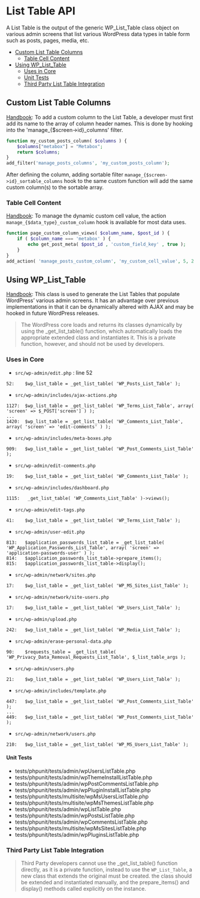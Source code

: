 # List Table API

A List Table is the output of the generic WP_List_Table class object on various admin screens that list various WordPress data types in table form such as posts, pages, media, etc.

* [Custom List Table Columns](#custom-list-table-columns)
  * [Table Cell Content](#table-cell-content)
* [Using WP_List_Table](#using-wp_list_table)
  * [Uses in Core](#uses-in-core)
  * [Unit Tests](#unit-tests)
  * [Third Party List Table Integration](#third-party-list-table-integration)

## Custom List Table Columns
[Handbook](https://make.wordpress.org/docs/plugin-developer-handbook/10-plugin-components/custom-list-table-columns/): To add a custom column to the List Table, a developer must first add its name to the array of column header names. This is done by hooking into the 'manage_{$screen->id}_columns' filter.
```php
function my_custom_posts_column( $columns ) {
    $columns["metabox"] = "Metabox";
    return $columns;
}
add_filter('manage_posts_columns', 'my_custom_posts_column');
```
After defining the column, adding sortable filter `manage_{$screen->id}_sortable_columns` hook to the same custom function will add the same custom column(s) to the sortable array.

### Table Cell Content

[Handbook](https://make.wordpress.org/docs/plugin-developer-handbook/10-plugin-components/custom-list-table-columns/): To manage the dynamic custom cell value, the action `manage_{$data_type}_custom_column` hook is available for most data uses.
```php
function page_custom_column_views( $column_name, $post_id ) {
	if ( $column_name === 'metabox' ) {
		echo get_post_meta( $post_id , 'custom_field_key' , true );
	}
}
add_action( 'manage_posts_custom_column', 'my_custom_cell_value', 5, 2 );
```

## Using WP_List_Table
[Handbook](https://developer.wordpress.org/reference/classes/wp_list_table/):  This class is used to generate the List Tables that populate WordPress’ various admin screens. It has an advantage over previous implementations in that it can be dynamically altered with AJAX and may be hooked in future WordPress releases.

> The WordPress core loads and returns its classes dynamically by using the _get_list_table() function, which automatically loads the appropriate extended class and instantiates it. This is a private function, however, and should not be used by developers.

### Uses in Core
* `src/wp-admin/edit.php` : line 52
```
52:    $wp_list_table = _get_list_table( 'WP_Posts_List_Table' );
```
* `src/wp-admin/includes/ajax-actions.php`
```
1127:  $wp_list_table = _get_list_table( 'WP_Terms_List_Table', array( 'screen' => $_POST['screen'] ) );
...
1420:  $wp_list_table = _get_list_table( 'WP_Comments_List_Table', array( 'screen' => 'edit-comments' ) );
```
* `src/wp-admin/includes/meta-boxes.php`
```
909:   $wp_list_table = _get_list_table( 'WP_Post_Comments_List_Table' );
```
* `src/wp-admin/edit-comments.php`
```
19:    $wp_list_table = _get_list_table( 'WP_Comments_List_Table' );
```
* `src/wp-admin/includes/dashboard.php`
```
1115:   _get_list_table( 'WP_Comments_List_Table' )->views();
```
* `src/wp-admin/edit-tags.php`
```
41:    $wp_list_table = _get_list_table( 'WP_Terms_List_Table' );
```
* `src/wp-admin/user-edit.php`
```
813:   $application_passwords_list_table = _get_list_table( 'WP_Application_Passwords_List_Table', array( 'screen' => 'application-passwords-user' ) );
814:   $application_passwords_list_table->prepare_items();
815:   $application_passwords_list_table->display();
```
* `src/wp-admin/network/sites.php`
```
17:    $wp_list_table = _get_list_table( 'WP_MS_Sites_List_Table' );
```
* `src/wp-admin/network/site-users.php`
```
17:    $wp_list_table = _get_list_table( 'WP_Users_List_Table' );
```
* `src/wp-admin/upload.php`
```
242:   $wp_list_table = _get_list_table( 'WP_Media_List_Table' );
```
* `src/wp-admin/erase-personal-data.php`
```
90:    $requests_table = _get_list_table( 'WP_Privacy_Data_Removal_Requests_List_Table', $_list_table_args );
```
* `src/wp-admin/users.php`
```
21:    $wp_list_table = _get_list_table( 'WP_Users_List_Table' );
```
* `src/wp-admin/includes/template.php`
```
447:   $wp_list_table = _get_list_table( 'WP_Post_Comments_List_Table' );
...
449:   $wp_list_table = _get_list_table( 'WP_Post_Comments_List_Table' );
```
* `src/wp-admin/network/users.php`
```
210:   $wp_list_table = _get_list_table( 'WP_MS_Users_List_Table' );
```

#### Unit Tests
* tests/phpunit/tests/admin/wpUsersListTable.php
* tests/phpunit/tests/admin/wpThemeInstallListTable.php
* tests/phpunit/tests/admin/wpPostCommentsListTable.php
* tests/phpunit/tests/admin/wpPluginInstallListTable.php
* tests/phpunit/tests/multisite/wpMsUsersListTable.php
* tests/phpunit/tests/multisite/wpMsThemesListTable.php
* tests/phpunit/tests/admin/wpListTable.php
* tests/phpunit/tests/admin/wpPostsListTable.php
* tests/phpunit/tests/admin/wpCommentsListTable.php
* tests/phpunit/tests/multisite/wpMsSitesListTable.php
* tests/phpunit/tests/admin/wpPluginsListTable.php

### Third Party List Table Integration
> Third Party developers cannot use the _get_list_table() function directly, as it is a private function, instead to use the `WP_List_Table`, a new class that extends the original must be created. the class should be extended and instantiated manually, and the prepare_items() and display() methods called explicitly on the instance.
